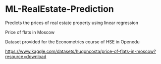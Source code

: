# ML-RealEstate-Prediction
Predicts the prices of real estate property using linear regression

Price of flats in Moscow

Dataset provided for the Econometrics course of HSE in Openedu

https://www.kaggle.com/datasets/hugoncosta/price-of-flats-in-moscow?resource=download
